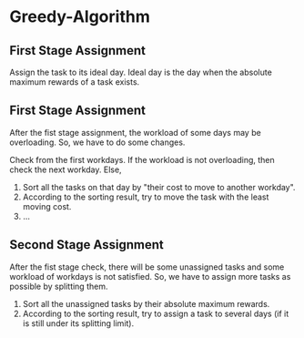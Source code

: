 # Greedy-Algorithm

## First Stage Assignment
Assign the task to its ideal day.
Ideal day is the day when the absolute maximum rewards of a task exists.

## First Stage Assignment
After the fist stage assignment, the workload of some days may be overloading.
So, we have to do some changes.

Check from the first workdays.
If the workload is not overloading, then check the next workday.
Else,
  1. Sort all the tasks on that day by "their cost to move to another workday".
  2. According to the sorting result, try to move the task with the least moving cost.
  3. ...

## Second Stage Assignment
After the fist stage check, there will be some unassigned tasks and some workload of workdays is not satisfied.
So, we have to assign more tasks as possible by splitting them.

1. Sort all the unassigned tasks by their absolute maximum rewards.
2. According to the sorting result, try to assign a task to several days (if it is still under its splitting limit).
